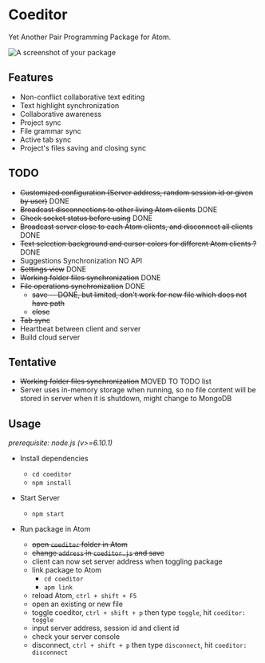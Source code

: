 # Coeditor

Yet Another Pair Programming Package for Atom.

![A screenshot of your package](https://f.cloud.github.com/assets/69169/2290250/c35d867a-a017-11e3-86be-cd7c5bf3ff9b.gif)

## Features
+ Non-conflict collaborative text editing
+ Text highlight synchronization
+ Collaborative awareness
+ Project sync
+ File grammar sync
+ Active tab sync
+ Project's files saving and closing sync

## TODO
+ ~~Customized configuration (Server address, random session id or given by user)~~ DONE
+ ~~Broadcast disconnections to other living Atom clients~~ DONE
+ ~~Check socket status before using~~ DONE
+ ~~Broadcast server close to each Atom clients, and disconnect all clients~~ DONE
+ ~~Text selection background and cursor colors for different Atom clients ?~~ DONE  
+ Suggestions Synchronization NO API
+ ~~Settings view~~ DONE
+ ~~Working folder files synchronization~~ DONE
+ ~~File operations synchronization~~ DONE
  - ~~save -- DONE, but limited, don't work for new file which does not have path~~
  - ~~close~~
+ ~~Tab sync~~
+ Heartbeat between client and server
+ Build cloud server

## Tentative
+ ~~Working folder files synchronization~~ MOVED TO TODO list
+ Server uses in-memory storage when running, so no file content will be stored in server when it is shutdown, might change to MongoDB

## Usage
_prerequisite: node.js (v>=6.10.1)_

+ Install dependencies
  - `cd coeditor`
  - `npm install`

+ Start Server
  - `npm start`

+ Run package in Atom
  - ~~open `coeditor` folder in Atom~~
  - ~~change `address` in `coeditor.js` and save~~
  - client can now set server address when toggling package
  - link package to Atom
    - `cd coeditor`
    - `apm link`
  - reload Atom, `ctrl + shift + F5`
  - open an existing or new file
  - toggle coeditor, `ctrl + shift + p` then type `toggle`, hit `coeditor: toggle`
  - input server address, session id and client id
  - check your server console
  - disconnect, `ctrl + shift + p` then type `disconnect`, hit `coeditor: disconnect`
